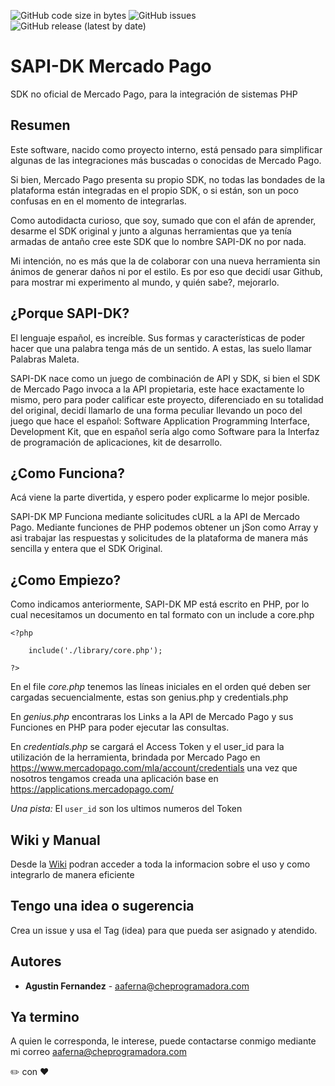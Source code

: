 
![GitHub code size in bytes](https://img.shields.io/github/languages/code-size/gusgeek/SAPIDK-MercadoPago)
![GitHub issues](https://img.shields.io/github/issues/gusgeek/SAPIDK-MercadoPago)
![GitHub release (latest by date)](https://img.shields.io/github/v/release/gusgeek/SAPIDK-MercadoPago)

# SAPI-DK Mercado Pago
SDK no oficial de Mercado Pago, para la integración de sistemas PHP

## Resumen
Este software, nacido como proyecto interno, está pensado para simplificar algunas de las integraciones más buscadas o conocidas de Mercado Pago.

Si bien, Mercado Pago presenta su propio SDK, no todas las bondades de la plataforma están integradas en el propio SDK, o si están, son un poco confusas en en el momento de integrarlas.

Como autodidacta curioso, que soy, sumado que con el afán de aprender, desarme el SDK original y junto a algunas herramientas que ya tenía armadas de antaño cree este SDK que lo nombre SAPI-DK no por nada.

Mi intención, no es más que la de colaborar con una nueva herramienta sin ánimos de generar daños ni por el estilo. Es por eso que decidí usar Github, para mostrar mi experimento al mundo, y quién sabe?, mejorarlo.

## ¿Porque SAPI-DK?
El lenguaje español, es increíble. Sus formas y características de poder hacer que una palabra tenga más de un sentido. A estas, las suelo llamar Palabras Maleta.  

SAPI-DK nace como un juego de combinación de API y SDK, si bien el SDK de Mercado Pago invoca a la API propietaria, este hace exactamente lo mismo, pero para poder calificar este proyecto, diferenciado en su totalidad del original, decidí llamarlo de una forma peculiar llevando un poco del juego que hace el español: Software Application Programming Interface, Development Kit, que en español sería algo como Software para la Interfaz de programación de aplicaciones, kit de desarrollo.

## ¿Como Funciona?

Acá viene la parte divertida, y espero poder explicarme lo mejor posible.

SAPI-DK MP Funciona mediante solicitudes cURL a la API de Mercado Pago. Mediante funciones de PHP podemos obtener un jSon como Array y asi trabajar las respuestas y solicitudes de la plataforma de manera más sencilla y entera que el SDK Original.

## ¿Como Empiezo?

Como indicamos anteriormente, SAPI-DK MP está escrito en PHP, por lo cual necesitamos un documento en tal formato con un include a core.php


```
<?php

	include('./library/core.php');

?>
```

En el file _core.php_ tenemos las líneas iniciales en el orden qué deben ser cargadas secuencialmente, estas son genius.php y credentials.php

En _genius.php_ encontraras los Links a la API de Mercado Pago y sus Funciones en PHP para poder ejecutar las consultas.  

En _credentials.php_ se cargará el Access Token y el user_id para la utilización de la herramienta, brindada por Mercado Pago en https://www.mercadopago.com/mla/account/credentials una vez que nosotros tengamos creada una aplicación base en https://applications.mercadopago.com/

_Una pista:_ El `user_id` son los ultimos numeros del Token

## Wiki y Manual
Desde la [Wiki](https://github.com/gusgeek/SAPIDK-MercadoPago/wiki) podran acceder a toda la informacion sobre el uso y como integrarlo de manera eficiente

## Tengo una idea o sugerencia ##

Crea un issue y usa el Tag (idea) para que pueda ser asignado y atendido.

## Autores

* **Agustin Fernandez** - aaferna@cheprogramadora.com

## Ya termino

A quien le corresponda, le interese, puede contactarse conmigo mediante mi correo aaferna@cheprogramadora.com

:pencil2: con :heart:
